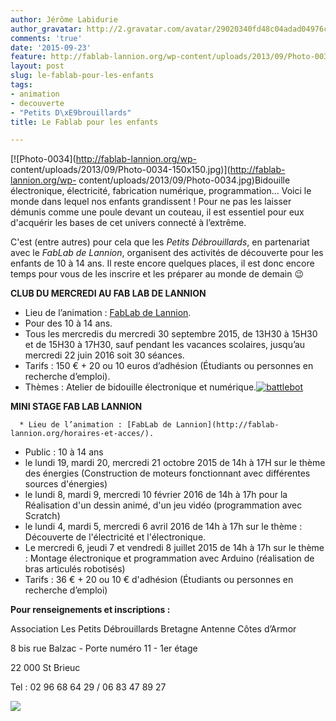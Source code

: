 ```yaml
---
author: Jérôme Labidurie
author_gravatar: http://2.gravatar.com/avatar/29020340fd48c04adad04976cb909b4f?s=96&d=mm&r=g
comments: 'true'
date: '2015-09-23'
feature: http://fablab-lannion.org/wp-content/uploads/2013/09/Photo-0034.jpg
layout: post
slug: le-fablab-pour-les-enfants
tags:
- animation
- decouverte
- "Petits D\xE9brouillards"
title: Le Fablab pour les enfants

---
```

[![Photo-0034](http://fablab-lannion.org/wp-
content/uploads/2013/09/Photo-0034-150x150.jpg)](http://fablab-lannion.org/wp-
content/uploads/2013/09/Photo-0034.jpg)Bidouille électronique, électricité,
fabrication numérique, programmation… Voici le monde dans lequel nos enfants
grandissent ! Pour ne pas les laisser démunis comme une poule devant un
couteau, il est essentiel pour eux d'acquérir les bases de cet univers
connecté à l’extrême.

C'est (entre autres) pour cela que les _Petits Débrouillards_, en partenariat
avec le _FabLab de Lannion_, organisent des activités de découverte pour les
enfants de 10 à 14 ans. Il reste encore quelques places, il est donc encore
temps pour vous de les inscrire et les préparer au monde de demain 😉

**CLUB DU MERCREDI AU FAB LAB DE LANNION**

  * Lieu de l’animation : [FabLab de Lannion](http://fablab-lannion.org/horaires-et-acces/).
  * Pour des 10 à 14 ans.
  * Tous les mercredis du mercredi 30 septembre 2015, de 13H30 à 15H30 et de 15H30 à 17H30, sauf pendant les vacances scolaires, jusqu’au mercredi 22 juin 2016 soit 30 séances.
  * Tarifs : 150 € + 20 ou 10 euros d’adhésion (Étudiants ou personnes en recherche d’emploi).
  * Thèmes : Atelier de bidouille électronique et numérique.[![battlebot](http://fablab-lannion.org/wp-content/uploads/2015/09/battlebot-150x150.jpg)](http://www.dailymotion.com/video/x20oifp_battle-robot-movie_tech)

**MINI STAGE FAB LAB LANNION**

      * Lieu de l’animation : [FabLab de Lannion](http://fablab-lannion.org/horaires-et-acces/).
  * Public : 10 à 14 ans
  * le lundi 19, mardi 20, mercredi 21 octobre 2015 de 14h à 17H sur le thème des énergies (Construction de moteurs fonctionnant avec différentes sources d'énergies)
  * le lundi 8, mardi 9, mercredi 10 février 2016 de 14h à 17h pour la Réalisation d'un dessin animé, d'un jeu vidéo (programmation avec Scratch)
  * le lundi 4, mardi 5, mercredi 6 avril 2016 de 14h à 17h sur le thème : Découverte de l'électricité et l'électronique.
  * Le mercredi 6, jeudi 7 et vendredi 8 juillet 2015 de 14h à 17h sur le thème : Montage électronique et programmation avec Arduino (réalisation de bras articulés robotisés)
  * Tarifs : 36 € + 20 ou 10 € d'adhésion (Étudiants ou personnes en recherche d’emploi)

**Pour renseignements et inscriptions :**

Association Les Petits Débrouillards Bretagne Antenne Côtes d’Armor

8 bis rue Balzac - Porte numéro 11 - 1er étage

22 000 St Brieuc

Tel : 02 96 68 64 29 / 06 83 47 89 27

![](http://pfeiffenberger.weebly.com/uploads/8/0/5/7/8057198/340331114.jpg)


